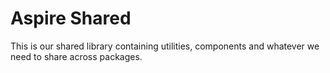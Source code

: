 # Aspire Shared

This is our shared library containing utilities, components and whatever we need to share across packages.
